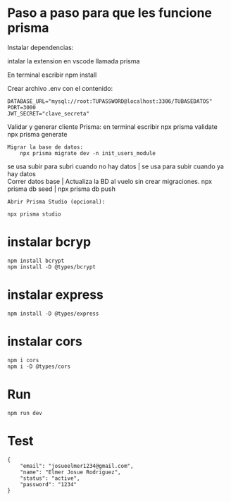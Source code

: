 
# Paso a paso para que les funcione prisma
Instalar dependencias:

intalar la extension en vscode llamada prisma

En terminal escribir 
    npm install


Crear archivo .env con el contenido:

    DATABASE_URL="mysql://root:TUPASSWORD@localhost:3306/TUBASEDATOS"
    PORT=3000
    JWT_SECRET="clave_secreta"


Validar y generar cliente Prisma:
    en terminal escribir 
    npx prisma validate
    npx prisma generate


    Migrar la base de datos:
        npx prisma migrate dev -n init_users_module

se usa subir para subri cuando no hay datos  |       se usa para subir cuando ya hay datos    
    Correr datos base                        |       Actualiza la BD al vuelo sin crear migraciones.
    npx prisma db seed                       |       npx prisma db push

    Abrir Prisma Studio (opcional):

    npx prisma studio



# instalar bcryp
    npm install bcrypt 
    npm install -D @types/bcrypt

# instalar express
    npm install -D @types/express



# instalar cors
    npm i cors
    npm i -D @types/cors

# Run 
    npm run dev

# Test
    {
        "email": "josueelmer1234@gmail.com",
        "name": "Elmer Josue Rodriguez",
        "status": "active",
        "password": "1234"
    }
